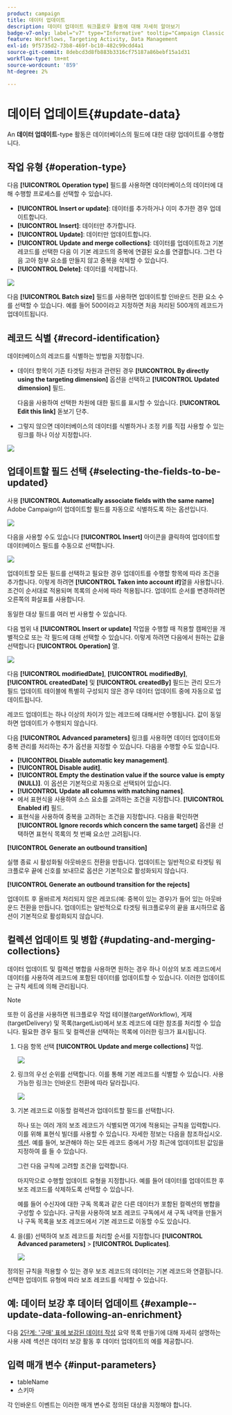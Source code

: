 ```yaml
---
product: campaign
title: 데이터 업데이트
description: 데이터 업데이트 워크플로우 활동에 대해 자세히 알아보기
badge-v7-only: label="v7" type="Informative" tooltip="Campaign Classic v7에만 적용"
feature: Workflows, Targeting Activity, Data Management
exl-id: 9f5735d2-73b8-469f-bc10-482c99cdd4a1
source-git-commit: 8debcd3d8fb883b3316cf75187a86bebf15a1d31
workflow-type: tm+mt
source-wordcount: '859'
ht-degree: 2%

---
```


# 데이터 업데이트{#update-data}



An **데이터 업데이트**-type 활동은 데이터베이스의 필드에 대한 대량 업데이트를 수행합니다.

## 작업 유형 {#operation-type}

다음 **[!UICONTROL Operation type]** 필드를 사용하면 데이터베이스의 데이터에 대해 수행할 프로세스를 선택할 수 있습니다.

* **[!UICONTROL Insert or update]**: 데이터를 추가하거나 이미 추가한 경우 업데이트합니다.
* **[!UICONTROL Insert]**: 데이터만 추가합니다.
* **[!UICONTROL Update]**: 데이터만 업데이트합니다.
* **[!UICONTROL Update and merge collections]**: 데이터를 업데이트하고 기본 레코드를 선택한 다음 이 기본 레코드의 중복에 연결된 요소를 연결합니다. 그런 다음 고아 첨부 요소를 만들지 않고 중복을 삭제할 수 있습니다.
* **[!UICONTROL Delete]**: 데이터를 삭제합니다.

![](assets/s_advuser_update_data_1.png)

다음 **[!UICONTROL Batch size]** 필드를 사용하면 업데이트할 인바운드 전환 요소 수를 선택할 수 있습니다. 예를 들어 500이라고 지정하면 처음 처리된 500개의 레코드가 업데이트됩니다.

## 레코드 식별 {#record-identification}

데이터베이스의 레코드를 식별하는 방법을 지정합니다.

* 데이터 항목이 기존 타겟팅 차원과 관련된 경우 **[!UICONTROL By directly using the targeting dimension]** 옵션을 선택하고 **[!UICONTROL Updated dimension]** 필드.

  다음을 사용하여 선택한 차원에 대한 필드를 표시할 수 있습니다. **[!UICONTROL Edit this link]** 돋보기 단추.

* 그렇지 않으면 데이터베이스의 데이터를 식별하거나 조정 키를 직접 사용할 수 있는 링크를 하나 이상 지정합니다.

![](assets/s_advuser_update_data_2.png)

## 업데이트할 필드 선택 {#selecting-the-fields-to-be-updated}

사용 **[!UICONTROL Automatically associate fields with the same name]** Adobe Campaign이 업데이트할 필드를 자동으로 식별하도록 하는 옵션입니다.

![](assets/s_advuser_update_data_3b.png)

다음을 사용할 수도 있습니다 **[!UICONTROL Insert]** 아이콘을 클릭하여 업데이트할 데이터베이스 필드를 수동으로 선택합니다.

![](assets/s_advuser_update_data_3.png)

업데이트할 모든 필드를 선택하고 필요한 경우 업데이트를 수행할 항목에 따라 조건을 추가합니다. 이렇게 하려면 **[!UICONTROL Taken into account if]**&#x200B;열을 사용합니다. 조건이 순서대로 적용되며 목록의 순서에 따라 적용됩니다. 업데이트 순서를 변경하려면 오른쪽의 화살표를 사용합니다.

동일한 대상 필드를 여러 번 사용할 수 있습니다.

다음 범위 내 **[!UICONTROL Insert or update]** 작업을 수행할 때 적용할 캠페인을 개별적으로 또는 각 필드에 대해 선택할 수 있습니다. 이렇게 하려면 다음에서 원하는 값을 선택합니다 **[!UICONTROL Operation]** 열.

![](assets/s_advuser_update_data_5.png)

다음 **[!UICONTROL modifiedDate]**, **[!UICONTROL modifiedBy]**, **[!UICONTROL createdDate]** 및 **[!UICONTROL createdBy]** 필드는 관리 모드가 필드 업데이트 테이블에 특별히 구성되지 않은 경우 데이터 업데이트 중에 자동으로 업데이트됩니다.

레코드 업데이트는 하나 이상의 차이가 있는 레코드에 대해서만 수행됩니다. 값이 동일하면 업데이트가 수행되지 않습니다.

다음 **[!UICONTROL Advanced parameters]** 링크를 사용하면 데이터 업데이트와 중복 관리를 처리하는 추가 옵션을 지정할 수 있습니다. 다음을 수행할 수도 있습니다.

* **[!UICONTROL Disable automatic key management]**.
* **[!UICONTROL Disable audit]**.
* **[!UICONTROL Empty the destination value if the source value is empty (NULL)]**. 이 옵션은 기본적으로 자동으로 선택되어 있습니다.
* **[!UICONTROL Update all columns with matching names]**.
* 에서 표현식을 사용하여 소스 요소를 고려하는 조건을 지정합니다. **[!UICONTROL Enabled if]** 필드.
* 표현식을 사용하여 중복을 고려하는 조건을 지정합니다. 다음을 확인하면 **[!UICONTROL Ignore records which concern the same target]** 옵션을 선택하면 표현식 목록의 첫 번째 요소만 고려됩니다.

**[!UICONTROL Generate an outbound transition]**

실행 종료 시 활성화될 아웃바운드 전환을 만듭니다. 업데이트는 일반적으로 타겟팅 워크플로우 끝에 신호를 보내므로 옵션은 기본적으로 활성화되지 않습니다.

**[!UICONTROL Generate an outbound transition for the rejects]**

업데이트 후 올바르게 처리되지 않은 레코드(예: 중복이 있는 경우)가 들어 있는 아웃바운드 전환을 만듭니다. 업데이트는 일반적으로 타겟팅 워크플로우의 끝을 표시하므로 옵션이 기본적으로 활성화되지 않습니다.

## 컬렉션 업데이트 및 병합 {#updating-and-merging-collections}

데이터 업데이트 및 컬렉션 병합을 사용하면 원하는 경우 하나 이상의 보조 레코드에서 데이터를 사용하여 레코드에 포함된 데이터를 업데이트할 수 있습니다. 이러한 업데이트는 규칙 세트에 의해 관리됩니다.

>[!NOTE]
>
>또한 이 옵션을 사용하면 워크플로우 작업 테이블(targetWorkflow), 게재(targetDelivery) 및 목록(targetList)에서 보조 레코드에 대한 참조를 처리할 수 있습니다. 필요한 경우 필드 및 컬렉션을 선택하는 목록에 이러한 링크가 표시됩니다.

1. 다음 항목 선택 **[!UICONTROL Update and merge collections]** 작업.

   ![](assets/update_and_merge_collections1.png)

1. 링크의 우선 순위를 선택합니다. 이를 통해 기본 레코드를 식별할 수 있습니다. 사용 가능한 링크는 인바운드 전환에 따라 달라집니다.

   ![](assets/update_and_merge_collections2.png)

1. 기본 레코드로 이동할 컬렉션과 업데이트할 필드를 선택합니다.

   하나 또는 여러 개의 보조 레코드가 식별되면 여기에 적용되는 규칙을 입력합니다. 이를 위해 표현식 빌더를 사용할 수 있습니다. 자세한 정보는 다음을 참조하십시오. [섹션](../../platform/using/defining-filter-conditions.md#building-expressions). 예를 들어, 보관해야 하는 모든 레코드 중에서 가장 최근에 업데이트된 값임을 지정하여 를 들 수 있습니다.

   그런 다음 규칙에 고려할 조건을 입력합니다.

   마지막으로 수행할 업데이트 유형을 지정합니다. 예를 들어 데이터를 업데이트한 후 보조 레코드를 삭제하도록 선택할 수 있습니다.

   예를 들어 수신자에 대한 구독 목록과 같은 다른 데이터가 포함된 컬렉션의 병합을 구성할 수 있습니다. 규칙을 사용하여 보조 레코드 구독에서 새 구독 내역을 만들거나 구독 목록을 보조 레코드에서 기본 레코드로 이동할 수도 있습니다.

1. 을(를) 선택하여 보조 레코드를 처리할 순서를 지정합니다 **[!UICONTROL Advanced parameters]** > **[!UICONTROL Duplicates]**.

   ![](assets/update_and_merge_collections3.png)

정의된 규칙을 적용할 수 있는 경우 보조 레코드의 데이터는 기본 레코드와 연결됩니다. 선택한 업데이트 유형에 따라 보조 레코드를 삭제할 수 있습니다.

## 예: 데이터 보강 후 데이터 업데이트 {#example--update-data-following-an-enrichment}

다음 [2단계: &#39;구매&#39; 표에 보강된 데이터 작성](creating-a-summary-list.md#step-2--writing-enriched-data-to-the--purchases--table) 요약 목록 만들기에 대해 자세히 설명하는 사용 사례 섹션은 데이터 보강 활동 후 데이터 업데이트의 예를 제공합니다.

## 입력 매개 변수 {#input-parameters}

* tableName
* 스키마

각 인바운드 이벤트는 이러한 매개 변수로 정의된 대상을 지정해야 합니다.

